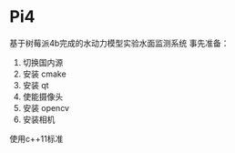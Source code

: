 # Pi4
基于树莓派4b完成的水动力模型实验水面监测系统
事先准备：
1) 切换国内源
2) 安装 cmake
3) 安装 qt
4) 使能摄像头
5) 安装 opencv
6) 安装相机

使用c++11标准
